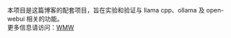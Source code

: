 本项目是这篇博客的配套项目，旨在实验和验证与 llama cpp、ollama 及 open-webui 相关的功能。  
更多信息请访问：[WMW](https://watermelonwater.tech/archives/llama.cpp%20ollama%E5%8F%8Aopen-webui%E7%9A%84%E4%BD%BF%E7%94%A8%E4%BB%8B%E7%BB%8D)